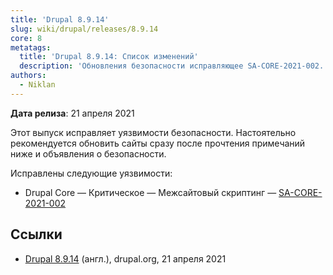 ```yaml
---
title: 'Drupal 8.9.14'
slug: wiki/drupal/releases/8.9.14
core: 8
metatags:
  title: 'Drupal 8.9.14: Список изменений'
  description: 'Обновления безопасности исправляющее SA-CORE-2021-002.'
authors:
  - Niklan
---
```


**Дата релиза**: 21 апреля 2021

Этот выпуск исправляет уязвимости безопасности. Настоятельно рекомендуется обновить сайты сразу после прочтения примечаний ниже и объявления о безопасности.

Исправлены следующие уязвимости:

- Drupal Core — Критическое — Межсайтовый скриптинг — [SA-CORE-2021-002](../../../../security/sa-core/2021-002/index.md)

## Ссылки

- [Drupal 8.9.14](https://www.drupal.org/project/drupal/releases/8.9.14) (англ.), drupal.org, 21 апреля 2021